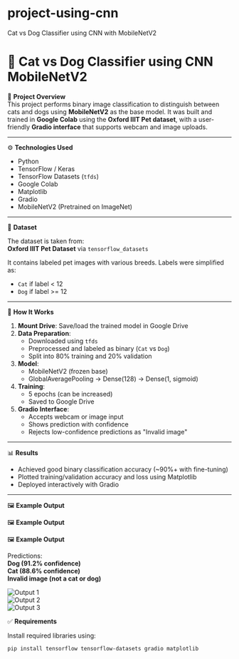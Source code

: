 # project-using-cnn
Cat vs Dog Classifier using CNN with MobileNetV2 
# 🐾 Cat vs Dog Classifier using CNN MobileNetV2

📌 **Project Overview**  
This project performs binary image classification to distinguish between cats and dogs using **MobileNetV2** as the base model. It was built and trained in **Google Colab** using the **Oxford IIIT Pet dataset**, with a user-friendly **Gradio interface** that supports webcam and image uploads.

---

⚙ **Technologies Used**

- Python  
- TensorFlow / Keras  
- TensorFlow Datasets (`tfds`)  
- Google Colab  
- Matplotlib  
- Gradio  
- MobileNetV2 (Pretrained on ImageNet)

---

📁 **Dataset**

The dataset is taken from:  
**Oxford IIIT Pet Dataset** via `tensorflow_datasets`

It contains labeled pet images with various breeds. Labels were simplified as:  
- `Cat` if label < 12  
- `Dog` if label >= 12

---

🚀 **How It Works**

1. **Mount Drive**: Save/load the trained model in Google Drive  
2. **Data Preparation**:
   - Downloaded using `tfds`
   - Preprocessed and labeled as binary (`Cat` vs `Dog`)
   - Split into 80% training and 20% validation  
3. **Model**:
   - MobileNetV2 (frozen base)
   - GlobalAveragePooling → Dense(128) → Dense(1, sigmoid)
4. **Training**:
   - 5 epochs (can be increased)
   - Saved to Google Drive
5. **Gradio Interface**:
   - Accepts webcam or image input
   - Shows prediction with confidence
   - Rejects low-confidence predictions as "Invalid image"

---

📊 **Results**

- Achieved good binary classification accuracy (~90%+ with fine-tuning)
- Plotted training/validation accuracy and loss using Matplotlib
- Deployed interactively with Gradio

---

🖼 **Example Output**

🖼 **Example Output**

🖼 **Example Output**

Predictions:  
**Dog (91.2% confidence)**  
**Cat (88.6% confidence)**  
**Invalid image (not a cat or dog)**

![Output 1](./output%20CNN/output1.png)  
![Output 2](./output%20CNN/output2.png)  
![Output 3](./output%20CNN/output3.png)


✅ **Requirements**

Install required libraries using:

```bash
pip install tensorflow tensorflow-datasets gradio matplotlib
